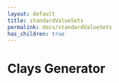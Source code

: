 ```yaml
---
layout: default
title: standardValueSets
permalink: docs/standardValueSets
has_children: true
---
```



# Clays Generator

